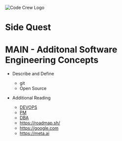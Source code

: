 ![Code Crew Logo](/Imgs/codecrewlogo.png  "image_tooltip")
# Side Quest

# MAIN - Additonal Software Engineering Concepts

- Describe and Define
  - git
  - Open Source

- Additional Reading
  - [DEVOPS](../DEVOPS/)
  - [PM](../PM/)
  - [DBA](../DBA/)
  - https://roadmap.sh/
  - https://google.com
  - https://meta.ai